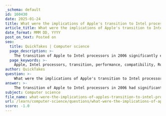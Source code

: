 ```yaml
---
_schema: default
id: 160430
date: 2025-01-24
title: What were the implications of Apple's transition to Intel processors for product performance and compatibility?
article_title: What were the implications of Apple's transition to Intel processors for product performance and compatibility?
date_format: MMM DD, YYYY
post_on_text: Posted on
seo:
  title: QuickTakes | Computer science
  page_description: >-
    The transition of Apple to Intel processors in 2006 significantly enhanced Mac performance, improved compatibility with existing software, and set the stage for future innovations in hardware and architecture.
  page_keywords: >-
    Apple, Intel processors, transition, performance, compatibility, Rosetta, Universal Binaries, Boot Camp, energy efficiency, graphics performance, software support, future innovations, Apple Silicon, user experience, Mac computing, technology shift
author: QuickTakes
question: >-
    What were the implications of Apple's transition to Intel processors for product performance and compatibility?
answer: >-
    The transition of Apple to Intel processors in 2006 had significant implications for product performance and compatibility, fundamentally altering the landscape of Mac computing. Here are the key implications:\n\n### Performance Enhancements\n1. **Increased Processing Power**: Intel processors offered higher performance compared to the PowerPC chips previously used in Macs. This transition allowed Apple to leverage Intel's advancements in multi-core processing, leading to improved performance in applications that could utilize multiple cores effectively.\n\n2. **Energy Efficiency**: Intel's processors were designed with energy efficiency in mind, which resulted in better battery life for laptops and less heat generation. This was particularly beneficial for portable devices like the MacBook line.\n\n3. **Graphics Performance**: The transition also allowed for better integration with advanced graphics technologies, as Intel's architecture supported a wider range of graphics processing units (GPUs). This led to enhanced graphics performance in applications and games.\n\n### Compatibility Improvements\n1. **Rosetta Compatibility Layer**: To ease the transition for users and developers, Apple introduced Rosetta, a dynamic binary translator that allowed applications built for PowerPC to run on Intel-based Macs. This compatibility layer was crucial in ensuring that users could continue to use their existing software during the transition period.\n\n2. **Universal Binaries**: Developers were encouraged to create universal binaries, which allowed applications to run natively on both PowerPC and Intel architectures. This approach facilitated a smoother transition for software developers and users alike, as it minimized the disruption caused by the change in architecture.\n\n3. **Wider Software Support**: The move to Intel processors also meant that Macs could run Windows natively through Boot Camp, significantly increasing the software compatibility for users who needed access to Windows applications. This was a major shift, as it opened up the Mac platform to a broader range of software options.\n\n### Long-term Implications\n1. **Future Hardware Innovations**: The transition set the stage for future innovations, including the eventual development of Apple Silicon (M-series chips). The experience gained from the Intel transition helped Apple manage the subsequent shift to its own ARM-based architecture more effectively.\n\n2. **Gradual Phasing Out of Legacy Support**: While the transition was largely successful, it also marked the beginning of a gradual phasing out of support for older applications and systems. As Apple moved forward with new technologies, older Intel-based Macs began to receive less focus in terms of new features and updates, particularly with the introduction of Apple Silicon.\n\n3. **User Experience**: Overall, users experienced a significant improvement in performance and compatibility with the transition to Intel processors. However, as newer features began to be optimized for Apple Silicon, users with older Intel Macs faced limitations in accessing the latest advancements in macOS.\n\nIn summary, Apple's transition to Intel processors not only enhanced performance and compatibility but also laid the groundwork for future innovations and shifts in the computing landscape. The successful management of this transition demonstrated Apple's ability to adapt and evolve its hardware strategy in response to changing technological demands.
subject: Computer science
file_name: what-were-the-implications-of-apples-transition-to-intel-processors-for-product-performance-and-compatibility.md
url: /learn/computer-science/questions/what-were-the-implications-of-apples-transition-to-intel-processors-for-product-performance-and-compatibility
score: -1.0
---
```


&nbsp;